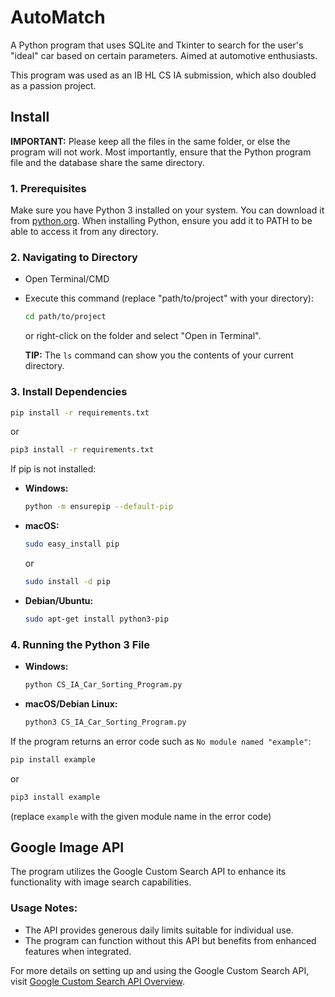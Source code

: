 # AutoMatch
A Python program that uses SQLite and Tkinter to search for the user's "ideal" car based on certain parameters. Aimed at automotive enthusiasts.

This program was used as an IB HL CS IA submission, which also doubled as a passion project.

## Install

**IMPORTANT:** Please keep all the files in the same folder, or else the program will not work. Most importantly, ensure that the Python program file and the database share the same directory.

### 1. Prerequisites
Make sure you have Python 3 installed on your system. You can download it from [python.org](https://www.python.org/). When installing Python, ensure you add it to PATH to be able to access it from any directory.

### 2. Navigating to Directory
- Open Terminal/CMD
- Execute this command (replace "path/to/project" with your directory):
    ```sh
    cd path/to/project
    ```
  or right-click on the folder and select "Open in Terminal".

  **TIP:** The `ls` command can show you the contents of your current directory.

### 3. Install Dependencies
```sh
pip install -r requirements.txt
```
or
```sh
pip3 install -r requirements.txt
```

If pip is not installed:

- **Windows:**
    ```sh
    python -m ensurepip --default-pip
    ```
- **macOS:**
    ```sh
    sudo easy_install pip
    ```
  or
    ```sh
    sudo install -d pip
    ```
- **Debian/Ubuntu:**
    ```sh
    sudo apt-get install python3-pip
    ```

### 4. Running the Python 3 File
- **Windows:**
    ```sh
    python CS_IA_Car_Sorting_Program.py
    ```
- **macOS/Debian Linux:**
    ```sh
    python3 CS_IA_Car_Sorting_Program.py
    ```

If the program returns an error code such as `No module named "example"`:
```sh
pip install example
```
or
```sh
pip3 install example
```
(replace `example` with the given module name in the error code)

## Google Image API

The program utilizes the Google Custom Search API to enhance its functionality with image search capabilities.

### Usage Notes:
- The API provides generous daily limits suitable for individual use.
- The program can function without this API but benefits from enhanced features when integrated.

For more details on setting up and using the Google Custom Search API, visit [Google Custom Search API Overview](https://developers.google.com/custom-search/v1/overview).

